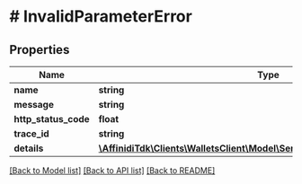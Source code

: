 # # InvalidParameterError

## Properties

Name | Type | Description | Notes
------------ | ------------- | ------------- | -------------
**name** | **string** |  |
**message** | **string** |  |
**http_status_code** | **float** |  |
**trace_id** | **string** |  |
**details** | [**\AffinidiTdk\Clients\WalletsClient\Model\ServiceErrorResponseDetailsInner[]**](ServiceErrorResponseDetailsInner.md) |  | [optional]

[[Back to Model list]](../../README.md#models) [[Back to API list]](../../README.md#endpoints) [[Back to README]](../../README.md)
